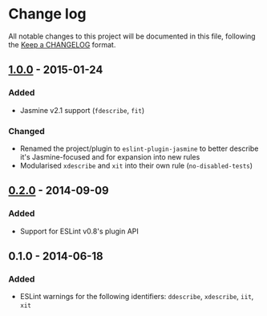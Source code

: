 # Change log

All notable changes to this project will be documented in this file, following
the [Keep a CHANGELOG](http://keepachangelog.com) format.

## [1.0.0] - 2015-01-24

### Added

- Jasmine v2.1 support (`fdescribe`, `fit`)

### Changed

- Renamed the project/plugin to `eslint-plugin-jasmine` to better describe it's
  Jasmine-focused and for expansion into new rules
- Modularised `xdescribe` and `xit` into their own rule (`no-disabled-tests`)

## [0.2.0] - 2014-09-09

### Added

- Support for ESLint v0.8's plugin API

## 0.1.0 - 2014-06-18

### Added

- ESLint warnings for the following identifiers: `ddescribe`, `xdescribe`,
  `iit`, `xit`

[1.0.0]: https://github.com/tlvince/eslint-plugin-jasmine/compare/v0.2.0...v1.0.0
[0.2.0]: https://github.com/tlvince/eslint-plugin-jasmine/compare/v0.1.0...v0.2.0
